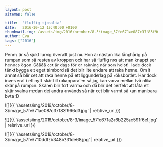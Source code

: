 ```yaml
---
layout: post
sitemap: false

title:  "fluffig tjohalia"
date:   2016-10-12 19:40:00 +0100
thumbnail-img: /assets/img/2016/october/8-3/image_57fe671ae087c37f83f966d3.jpg
author: Eva
tags: ["2016"]
---
```


Penny är så sjukt lurvig överallt just nu. Hon är nästan lika långhårig på rumpan som på resten av kroppen och har så fluffig nos att man knappt ser hennes ögon. Såååå det är dags för en rakning när som helst! Hade dock tänkt bygga ett eget trimbord så det blir lite enklare att raka henne. Om it annat så blir det att raka henne på ett liggunderlag på köksbordet. Har dock investerat i ett nytt skär till rakapparaten så jag kan varva mellan två olika skär på rumpan. Skären blir fort varma och då blir det perfekt att låta ett skär svalna medan det andra används så när det blir varmt så kan man bara byta :D

![]({{ '/assets/img/2016/october/8-3/image_57fe671ae087c37f83f966d3.jpg'  | relative_url }})

![]({{ '/assets/img/2016/october/8-3/image_57fe671a2a6b225ac591f6e1.jpg'  | relative_url }})

![]({{ '/assets/img/2016/october/8-3/image_57fe6710ddf2b348b231de68.jpg'  | relative_url }})

